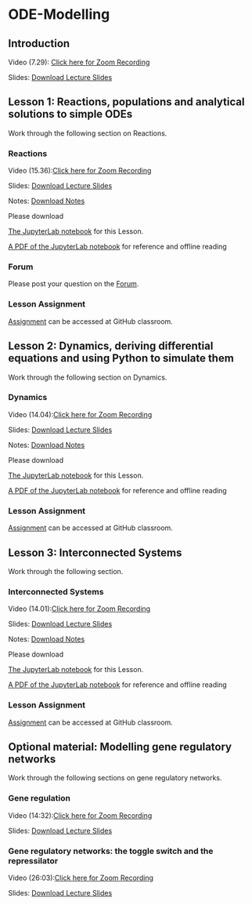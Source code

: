 # ODE-Modelling

## Introduction

Video (7.29): [Click here for Zoom Recording](https://ucl.zoom.us/rec/share/gcE4jcBPL6yYXiM1eSM3lR4oBhgp1fdZfM6Uv1RLiiW4HsUG2Gpu0Zq4NEn735_P.PByiKx4aLmNZbpyt)

Slides: [Download Lecture Slides](https://github.com/LIDo-2022/ODE-Modelling/blob/main/Slides/Modelling-ODEs-Slides-0-Intro.pdf)

## Lesson 1: Reactions, populations and analytical solutions to simple ODEs

Work through the following section on Reactions. 

### Reactions 

Video (15.36):[Click here for Zoom Recording](https://ucl.zoom.us/rec/share/LwxHq2ofGyhR0x1EfsqZl_X8AalzeKwQVMNMj4ccV3nzYYJGi9ya8bO6vdM7L78.YBmHkJMNL2tahGKk?startTime=1605702569000)

Slides: [Download Lecture Slides](https://github.com/LIDo-2022/ODE-Modelling/blob/main/Slides/Modelling-ODEs-Slides-1-Reactions.pdf)

Notes: [Download Notes](https://github.com/LIDo-2022/ODE-Modelling/blob/main/Notes/modelling-notes-L1.pdf)

Please download

[The JupyterLab notebook](https://github.com/LIDo-2022/ODE-Modelling/blob/main/Notebooks/Part-V-Lesson-1.ipynb) for this Lesson. 

[A PDF of the JupyterLab notebook](https://github.com/LIDo-2022/ODE-Modelling/blob/main/Notebooks/Part-V-Lesson-1.pdf) for reference and offline reading 

### Forum
Please post your question on the [Forum](https://github.com/orgs/LIDo-2022/teams/lido_students_team). 

### Lesson Assignment
[Assignment](https://classroom.github.com/a/jTvxy8jW) can be accessed at GitHub classroom. 

## Lesson 2: Dynamics, deriving differential equations and using Python to simulate them

Work through the following section on Dynamics. 

### Dynamics 

Video (14.04):[Click here for Zoom Recording](https://ucl.zoom.us/rec/share/LwxHq2ofGyhR0x1EfsqZl_X8AalzeKwQVMNMj4ccV3nzYYJGi9ya8bO6vdM7L78.YBmHkJMNL2tahGKk?startTime=1605704004000)

Slides: [Download Lecture Slides](https://github.com/LIDo-2022/ODE-Modelling/blob/main/Slides/Modelling-ODEs-Slides-2-Dynamics.pdf)

Notes: [Download Notes](https://github.com/LIDo-2022/ODE-Modelling/blob/main/Notes/modelling-notes-L2.pdf)

Please download

[The JupyterLab notebook](https://github.com/LIDo-2022/ODE-Modelling/blob/main/Notebooks/Part-V-Lesson-2.ipynb) for this Lesson. 

[A PDF of the JupyterLab notebook](https://github.com/LIDo-2022/ODE-Modelling/blob/main/Notebooks/Part-V-Lesson-2.pdf) for reference and offline reading 

### Lesson Assignment
[Assignment](https://classroom.github.com/a/FomAs8qb) can be accessed at GitHub classroom. 

## Lesson 3: Interconnected Systems

Work through the following section. 

### Interconnected Systems 

Video (14.01):[Click here for Zoom Recording](https://ucl.zoom.us/rec/share/xqsdSpOKWcoXpgva1xPpg_RR8fE7jkO4l8kMj6RZlZyfhAO4nfY3zQalPjKnxDq5.Ou8NH1gS3oPW-yzZ)

Slides: [Download Lecture Slides](https://github.com/LIDo-2022/ODE-Modelling/blob/main/Slides/Modelling-ODEs-Slides-3-Systems.pdf)

Notes: [Download Notes](https://github.com/LIDo-2022/ODE-Modelling/blob/main/Notes/modelling-notes-L3.pdf)

Please download

[The JupyterLab notebook](https://github.com/LIDo-2022/ODE-Modelling/blob/main/Notebooks/Part-V-Lesson-3.ipynb) for this Lesson. 

[A PDF of the JupyterLab notebook](https://github.com/LIDo-2022/ODE-Modelling/blob/main/Notebooks/Part-V-Lesson-3.pdf) for reference and offline reading 

### Lesson Assignment
[Assignment](https://classroom.github.com/a/2hHwRU39) can be accessed at GitHub classroom.

## Optional material: Modelling gene regulatory networks

Work through the following sections on gene regulatory networks.

### Gene regulation

Video (14:32):[Click here for Zoom Recording](https://ucl.zoom.us/rec/share/tKBgjozcw8JqGeVKO7vhWv1McdVy8BiJtTzmxDbmlmqHQwDb2wX6pft7JynbhSv4.3SezoaKAOuMkQNFv?startTime=1605731655000)

Slides: [Download Lecture Slides](https://github.com/LIDo-2022/ODE-Modelling/blob/main/Slides/Modelling-ODEs-Slides-4-Gene-regulation.pdf)

### Gene regulatory networks: the toggle switch and the repressilator

Video (26:03):[Click here for Zoom Recording](https://ucl.zoom.us/rec/share/HtM_H9wWR7dmFBq7ztyUX8j2tmKOstjctJj_GepoGuQRJNzUQTMcTnMgbonKnaDm.Vz0whmYTB4HnZqLe?startTime=1605796953000)

Slides: [Download Lecture Slides](https://github.com/LIDo-2022/ODE-Modelling/blob/main/Slides/Modelling-ODEs-Slides-5-Gene-networks.pdf)

